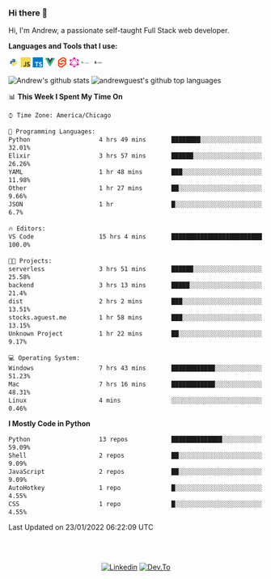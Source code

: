 ### Hi there 👋

Hi, I'm Andrew, a passionate self-taught Full Stack web developer.

**Languages and Tools that I use:**  

<code><img height="20" src="https://raw.githubusercontent.com/github/explore/80688e429a7d4ef2fca1e82350fe8e3517d3494d/topics/python/python.png"></code>
<code><img height="20" src="https://raw.githubusercontent.com/github/explore/80688e429a7d4ef2fca1e82350fe8e3517d3494d/topics/javascript/javascript.png"></code>
<code><img height="20" src="https://raw.githubusercontent.com/github/explore/80688e429a7d4ef2fca1e82350fe8e3517d3494d/topics/typescript/typescript.png"></code>
<code><img height="20" src="https://raw.githubusercontent.com/github/explore/80688e429a7d4ef2fca1e82350fe8e3517d3494d/topics/vue/vue.png"></code>
<code><img height="20" src="https://raw.githubusercontent.com/github/explore/42198dc9113595ddd22cc12771bb719c8cf08b67/topics/svelte/svelte.png"></code>
<code><img height="20" src="https://raw.githubusercontent.com/github/explore/5c058a388828bb5fde0bcafd4bc867b5bb3f26f3/topics/graphql/graphql.png"></code>
<code><img height="20" src="https://raw.githubusercontent.com/github/explore/80688e429a7d4ef2fca1e82350fe8e3517d3494d/topics/mongodb/mongodb.png"></code>
<code><img height="20" src="https://raw.githubusercontent.com/github/explore/d106aa3f6fa091ab80ab5c8cf0d931baff3caaea/topics/elixir/elixir.png"></code>

![Andrew's github stats](https://github-readme-stats.vercel.app/api?username=andrewguest&show_icons=true&theme=vue-dark&count_private=true)
<img height="180em" src="https://github-readme-stats.vercel.app/api/top-langs/?username=andrewguest&theme=vue-dark&layout=compact" alt="andrewguest's github top languages" />

<!--START_SECTION:waka-->
📊 **This Week I Spent My Time On** 

```text
⌚︎ Time Zone: America/Chicago

💬 Programming Languages: 
Python                   4 hrs 49 mins       ████████░░░░░░░░░░░░░░░░░   32.01% 
Elixir                   3 hrs 57 mins       ██████░░░░░░░░░░░░░░░░░░░   26.26% 
YAML                     1 hr 48 mins        ███░░░░░░░░░░░░░░░░░░░░░░   11.98% 
Other                    1 hr 27 mins        ██░░░░░░░░░░░░░░░░░░░░░░░   9.66% 
JSON                     1 hr                █░░░░░░░░░░░░░░░░░░░░░░░░   6.7%

🔥 Editors: 
VS Code                  15 hrs 4 mins       █████████████████████████   100.0%

🐱‍💻 Projects: 
serverless               3 hrs 51 mins       ██████░░░░░░░░░░░░░░░░░░░   25.58% 
backend                  3 hrs 13 mins       █████░░░░░░░░░░░░░░░░░░░░   21.4% 
dist                     2 hrs 2 mins        ███░░░░░░░░░░░░░░░░░░░░░░   13.51% 
stocks.aguest.me         1 hr 58 mins        ███░░░░░░░░░░░░░░░░░░░░░░   13.15% 
Unknown Project          1 hr 22 mins        ██░░░░░░░░░░░░░░░░░░░░░░░   9.17%

💻 Operating System: 
Windows                  7 hrs 43 mins       ████████████░░░░░░░░░░░░░   51.23% 
Mac                      7 hrs 16 mins       ████████████░░░░░░░░░░░░░   48.31% 
Linux                    4 mins              ░░░░░░░░░░░░░░░░░░░░░░░░░   0.46%

```

**I Mostly Code in Python** 

```text
Python                   13 repos            ██████████████░░░░░░░░░░░   59.09% 
Shell                    2 repos             ██░░░░░░░░░░░░░░░░░░░░░░░   9.09% 
JavaScript               2 repos             ██░░░░░░░░░░░░░░░░░░░░░░░   9.09% 
AutoHotkey               1 repo              █░░░░░░░░░░░░░░░░░░░░░░░░   4.55% 
CSS                      1 repo              █░░░░░░░░░░░░░░░░░░░░░░░░   4.55%

```



 Last Updated on 23/01/2022 06:22:09 UTC
<!--END_SECTION:waka-->

<br><br>
<p align="center">
   <a href="https://www.linkedin.com/in/andrew-guest-a891759a" target="_blank"><img src="https://img.shields.io/badge/LinkedIn-0077B5?style=for-the-badge&logo=linkedin&logoColor=white" alt="Linkedin"></a>
  <a href="https://dev.to/aguest" target="_blank"><img src="https://img.shields.io/badge/Dev.to-0A0A0A?style=for-the-badge&logo=dev%2Eto&logoColor=white" alt="Dev.To"></a>
</p>
